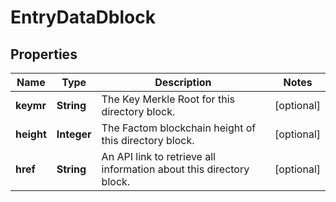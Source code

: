 
# EntryDataDblock

## Properties
Name | Type | Description | Notes
------------ | ------------- | ------------- | -------------
**keymr** | **String** | The Key Merkle Root for this directory block. |  [optional]
**height** | **Integer** | The Factom blockchain height of this directory block. |  [optional]
**href** | **String** | An API link to retrieve all information about this directory block. |  [optional]



